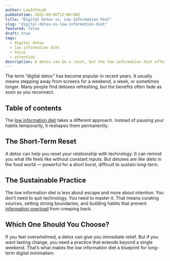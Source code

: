 ```yaml
---
author: LowInfoLab
pubDatetime: 2025-09-08T12:00:00Z
title: "Digital Detox vs. Low Information Diet"
slug: "digital-detox-vs-low-information-diet"
featured: false
draft: true
tags:
  - digital detox
  - low information diet
  - focus
  - attention
description: A detox can be a reset, but the low information diet offers a sustainable way to stay intentional with your inputs. Here’s how they differ.
---
```


The term “digital detox” has become popular in recent years. It usually means stepping away from screens for a weekend, a week, or sometimes longer. Many people find detoxes refreshing, but the benefits often fade as soon as you reconnect.

## Table of contents

The [low information diet](../posts/the-low-information-diet-your-blueprint-for-digital-minimalism#what-the-low-information-diet-really-means) takes a different approach. Instead of pausing your habits temporarily, it reshapes them permanently.

## The Short-Term Reset

A detox can help you reset your relationship with technology. It can remind you what life feels like without constant inputs. But detoxes are like diets in the food world — powerful for a short burst, difficult to sustain long-term.

## The Sustainable Practice

The low information diet is less about escape and more about intention. You don’t need to quit technology. You need to master it. That means curating sources, setting strong boundaries, and building habits that prevent [information overload](../posts/the-low-information-diet-your-blueprint-for-digital-minimalism#why-information-overload-is-a-modern-epidemic) from creeping back.

## Which One Should You Choose?

If you feel overwhelmed, a detox can give you immediate relief. But if you want lasting change, you need a practice that extends beyond a single weekend. That’s what makes the low information diet a blueprint for long-term digital minimalism.
